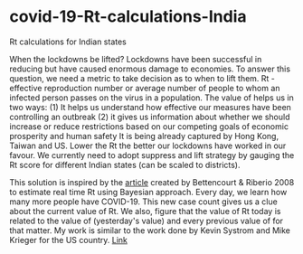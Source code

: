 # covid-19-Rt-calculations-India
Rt calculations for Indian states

When the lockdowns be lifted?
Lockdowns have been successful in reducing but have caused enormous damage to economies.
To answer this question, we need a metric to take decision as to when to lift them. 
Rt - effective reproduction number or average number of people to whom an infected person passes on the virus in a population.
The value of helps us in two ways:
(1) It helps us understand how effective our measures have been controlling an outbreak 
(2) it gives us information about whether we should increase or reduce restrictions based on our competing goals of economic prosperity and human safety
It is being already captured by Hong Kong, Taiwan and US.
Lower the Rt the better our lockdowns have worked in our favour. We currently need to adopt suppress and lift strategy by gauging the Rt score for different Indian states (can be scaled to districts).

This solution is inspired by the [article](https://journals.plos.org/plosone/article?id=10.1371/journal.pone.0002185) created by Bettencourt & Riberio 2008 to estimate real time Rt using Bayesian approach. 
Every day, we learn how many more people have COVID-19. This new case count gives us a clue about the current value of Rt. We also, figure that the value of Rt today is related to the value of (yesterday's value) and every previous value of for that matter.
My work is similar to the work done by Kevin Systrom and Mike Krieger for the US country. [Link](https://github.com/k-sys/covid-19/blob/master/Realtime%20R0.ipynb) 
